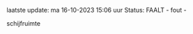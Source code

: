 laatste update: 
ma 16-10-2023 15:06   uur 
Status: FAALT - fout - 
<div class="service R">schijfruimte</div>